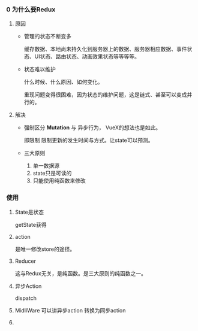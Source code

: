 ### 0 为什么要Redux

1. 原因

   - 管理的状态不断变多

     缓存数据、本地尚未持久化到服务器上的数据、服务器相应数据、事件状态、UI状态、路由状态、动画效果状态等等等等。

   - 状态难以维护

     什么时候、什么原因、如何变化。

     重现问题变得很困难，因为状态的维护问题，这是链式、甚至可以变成并行的。

2. 解决

   - 强制区分 **Mutation**  与 异步行为， VueX的想法也是如此。

     即限制 限制更新的发生时间与方式。让state可以预测。

   - 三大原则

     1. 单一数据源
     2. state只是可读的
     3. 只能使用纯函数来修改

### 使用

1. State是状态

   getState获得

2. action

   是唯一修改store的途径。

3. Reducer

   这与Redux无关，是纯函数。是三大原则的纯函数之一。

4. 异步Action

   dispatch

5. MidllWare 可以讲异步action 转换为同步action

6. 

